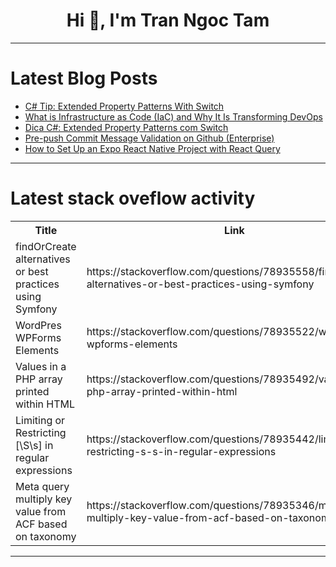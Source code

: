 <h1 align="center">Hi 👋, I'm Tran Ngoc Tam</h1>

---

# Latest Blog Posts 
<!-- BLOG-POST-LIST:START -->
- [C# Tip: Extended Property Patterns With Switch](https://dev.to/juarezasjunior/c-tip-extended-property-patterns-with-switch-47kl)
- [What is Infrastructure as Code &lpar;IaC&rpar; and Why It Is Transforming DevOps](https://dev.to/pat6339/what-is-infrastructure-as-code-iac0-and-why-its-transforming-devops-1138)
- [Dica C#: Extended Property Patterns com Switch](https://dev.to/juarezasjunior/dica-c-extended-property-patterns-com-switch-1d3j)
- [Pre-push Commit Message Validation on Github &lpar;Enterprise&rpar;](https://dev.to/beatngu1101/pre-push-commit-message-validation-on-github-enterprise-25o0)
- [How to Set Up an Expo React Native Project with React Query](https://dev.to/hokagedemehin/how-to-set-up-an-expo-react-native-project-with-react-query-3oeb)
<!-- BLOG-POST-LIST:END -->

---

# Latest stack oveflow activity
<table>
  <tr><th>Title</th><th>Link</th></tr>
  <!-- STACKOVERFLOW:START --><tr><td>findOrCreate alternatives or best practices using Symfony</td><td>https://stackoverflow.com/questions/78935558/findorcreate-alternatives-or-best-practices-using-symfony</td></tr><tr><td>WordPres WPForms Elements</td><td>https://stackoverflow.com/questions/78935522/wordpres-wpforms-elements</td></tr><tr><td>Values in a PHP array printed within HTML</td><td>https://stackoverflow.com/questions/78935492/values-in-a-php-array-printed-within-html</td></tr><tr><td>Limiting or Restricting [\S\s] in regular expressions</td><td>https://stackoverflow.com/questions/78935442/limiting-or-restricting-s-s-in-regular-expressions</td></tr><tr><td>Meta query multiply key value from ACF based on taxonomy</td><td>https://stackoverflow.com/questions/78935346/meta-query-multiply-key-value-from-acf-based-on-taxonomy</td></tr><!-- STACKOVERFLOW:END -->
</table>

---


